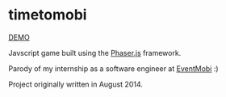# timetomobi

[DEMO](http://timetomobi.appspot.com/)

Javscript game built using the [Phaser.js](https://phaser.io/) framework.

Parody of my internship as a software engineer at [EventMobi](http://www.eventmobi.com/) :)

Project originally written in August 2014.
